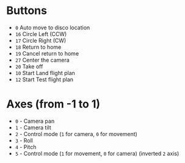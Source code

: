 # Buttons

-   `0` Auto move to disco location
-   `16` Circle Left (CCW)
-   `17` Circle Right (CW)
-   `18` Return to home
-   `19` Cancel return to home
-   `27` Center the camera
-   `20` Take off
-   `10` Start Land flight plan
-   `12` Start Test flight plan

# Axes (from -1 to 1)

-   `0` - Camera pan
-   `1` - Camera tilt
-   `2` - Control mode (`1` for camera, `0` for movement)
-   `3` - Roll
-   `4` - Pitch
-   `5` - Control mode (`1` for movement, `0` for camera) (inverted `2` axis)

